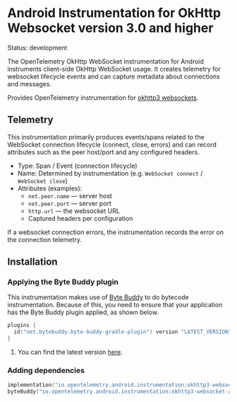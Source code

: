 # Android Instrumentation for OkHttp Websocket version 3.0 and higher

Status: development

The OpenTelemetry OkHttp WebSocket instrumentation for Android instruments
client-side OkHttp WebSocket usage. It creates telemetry for websocket lifecycle
events and can capture metadata about connections and messages.

Provides OpenTelemetry instrumentation for [okhttp3 websockets](https://square.github.io/okhttp/3.x/okhttp/okhttp3/WebSocket.html).

## Telemetry

This instrumentation primarily produces events/spans related to the WebSocket
connection lifecycle (connect, close, errors) and can record attributes such as
the peer host/port and any configured headers.

* Type: Span / Event (connection lifecycle)
* Name: Determined by instrumentation (e.g. `WebSocket connect` / `WebSocket close`)
* Attributes (examples):
  * `net.peer.name` — server host
  * `net.peer.port` — server port
  * `http.url` — the websocket URL
  * Captured headers per configuration

If a websocket connection errors, the instrumentation records the error on the
connection telemetry.

## Installation

### Applying the Byte Buddy plugin

This instrumentation makes use of [Byte Buddy](https://bytebuddy.net/) to do bytecode instrumentation. Because of this, you need
to ensure that your application has the Byte Buddy plugin applied, as shown below.

```kotlin
plugins {
  id("net.bytebuddy.byte-buddy-gradle-plugin") version "LATEST_VERSION" // <1>
}
```

1. You can find the latest version [here](https://plugins.gradle.org/plugin/net.bytebuddy.byte-buddy-gradle-plugin).

### Adding dependencies

```kotlin
implementation("io.opentelemetry.android.instrumentation:okhttp3-websocket-library:0.15.0-alpha")
byteBuddy("io.opentelemetry.android.instrumentation:okhttp3-websocket-agent:0.15.0-alpha")
```
